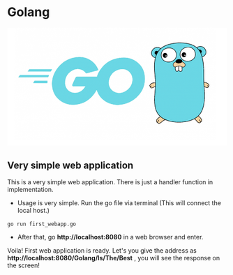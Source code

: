 # Golang

![Golang Image](golang.png)

## Very simple web application

This is a very simple web application. There is just a handler function in implementation.

* Usage is very simple. Run the go file via terminal (This will connect the local host.)

```[terminal]
go run first_webapp.go
```

* After that, go **http://localhost:8080** in a web browser and enter.

Voila! First web application is ready. Let's you give the address as **http://localhost:8080/Golang/Is/The/Best** , you will see the response on the screen!
